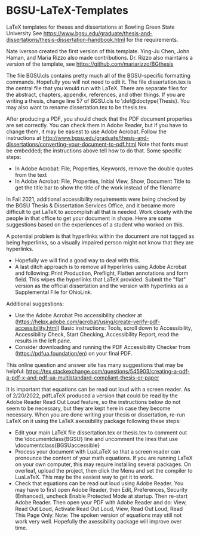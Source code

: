 # BGSU-LaTeX-Templates
LaTeX templates for theses and dissertations at Bowling Green State University
See https://www.bgsu.edu/graduate/thesis-and-dissertations/thesis-dissertation-handbook.html for the requirements.

Nate Iverson created the first version of this template.  Ying-Ju Chen, John Haman, and Maria Rizzo also made contributions.  Dr. Rizzo also maintains a version of the template, see https://github.com/mariarizzo/BGthesis

The file BGSU.cls contains pretty much all of the BGSU-specific formatting commands.
Hopefully you will not need to edit it.
The file dissertation.tex is the central file that you would run with LaTeX.
There are separate files for the abstract, chapters, appendix, references, and other things.
If you are writing a thesis, change line 57 of BGSU.cls to \def\@doctype{Thesis}.
You may also want to rename dissertation.tex to be thesis.tex.

After producing a PDF, you should check that the PDF document properties are set correctly.
You can check them in Adobe Reader, but if you have to change them, it may be easiest to use Adobe Acrobat.
Follow the instructions at http://www.bgsu.edu/graduate/thesis-and-dissertations/converting-your-document-to-pdf.html
Note that fonts must be embedded; the instructions above tell how to do that.
Some specific steps:

* In Adobe Acrobat: File, Properties, Keywords, remove the double quotes from the text
* In Adobe Acrobat: File, Properties, Initial View, Show, Document Title to get the title bar to show the title of the work instead of the filename

In Fall 2021, additional accessibility requirements were being checked by the BGSU Thesis & Dissertation Services Office, and it became more difficult to get LaTeX to accomplish all that is needed.
Work closely with the people in that office to get your document in shape.
Here are some suggestions based on the experiences of a student who worked on this.

A potential problem is that hyperlinks within the document are not tagged as being hyperlinks, so a visually impaired person might not know that they are hyperlinks.

* Hopefully we will find a good way to deal with this.
* A last ditch approach is to remove all hyperlinks using Adobe Acrobat and following: Print Production, Preflight, Flatten annotations and form field.
This wipes the hyperlinks that LaTeX provided.
Submit the "flat" version as the official dissertation and the version with hyperlinks as a Supplemental File for OhioLink.

Additional suggestions:

* Use the Adobe Acrobat Pro accessibility checker at (https://helpx.adobe.com/acrobat/using/create-verify-pdf-accessibility.html)  Basic instructions: Tools, scroll down to Accessibility, Accessibility Check, Start Checking, Accessibility Report, read the results in the left pane.
* Consider downloading and running the PDF Accessibility Checker from (https://pdfua.foundation/en) on your final PDF.

This online question and answer site has many suggestions that may be helpful:
https://tex.stackexchange.com/questions/545903/creating-a-pdf-a-pdf-x-and-pdf-ua-multistandard-compliant-thesis-or-paper

It is important that equations can be read out loud with a screen reader.
As of 2/20/2022, pdfLaTeX produced a version that could be read by the Adobe Reader Read Out Loud feature, so the instructions below do not seem to be necessary, but they are kept here in case they become necessary.
When you are done writing your thesis or dissertation, re-run LaTeX on it using the LaTeX axessibility package following these steps:

* Edit your main LaTeX file dissertation.tex or thesis.tex to comment out the \documentclass{BGSU} line and uncomment the lines that use \documentclass{BGSUaccessible}
* Process your document with LuaLaTeX so that a screen reader can pronounce the content of your math equations.
If you are running LaTeX on your own computer, this may require installing several packages.
On overleaf, upload the project, then click the Menu and set the compiler to LuaLaTeX.
This may be the easiest way to get it to work.
* Check that equations can be read out loud using Adobe Reader.
You may have to first open Adobe Reader, then Edit, Preferences, Security (Enhanced), uncheck Enable Protected Mode at startup.
Then re-start Adobe Reader.
Then open your PDF with Adobe Reader and do:  View, Read Out Loud, Activate Read Out Loud, View, Read Out Loud, Read This Page Only.
Note:  The spoken version of equations may still not work very well.
Hopefully the axessibility package will improve over time.

